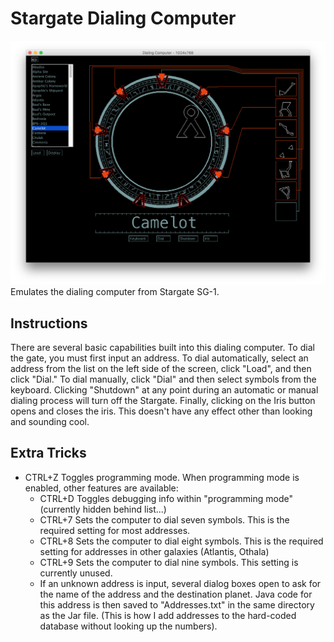 # Stargate Dialing Computer
![Stargate Dialing Computer](img/interface.png)
Emulates the dialing computer from Stargate SG-1.

## Instructions
There are several basic capabilities built into this dialing computer. To dial the gate, you must first input an address. To dial automatically, select an address from the list on the left side of the screen, click "Load", and then click "Dial." To dial manually, click "Dial" and then select symbols from the keyboard. Clicking "Shutdown" at any point during an automatic or manual dialing process will turn off the Stargate. Finally, clicking on the Iris button opens and closes the iris. This doesn't have any effect other than looking and sounding cool.

## Extra Tricks
* CTRL+Z Toggles programming mode. When programming mode is enabled, other features are available:
  * CTRL+D Toggles debugging info within "programming mode" (currently hidden behind list...)
  * CTRL+7 Sets the computer to dial seven symbols. This is the required setting for most addresses.
  * CTRL+8 Sets the computer to dial eight symbols. This is the required setting for addresses in other galaxies (Atlantis, Othala)
  * CTRL+9 Sets the computer to dial nine symbols. This setting is currently unused.
  * If an unknown address is input, several dialog boxes open to ask for the name of the address and the destination planet. Java code for this address is then saved to "Addresses.txt" in the same directory as the Jar file. (This is how I add addresses to the hard-coded database without looking up the numbers).
